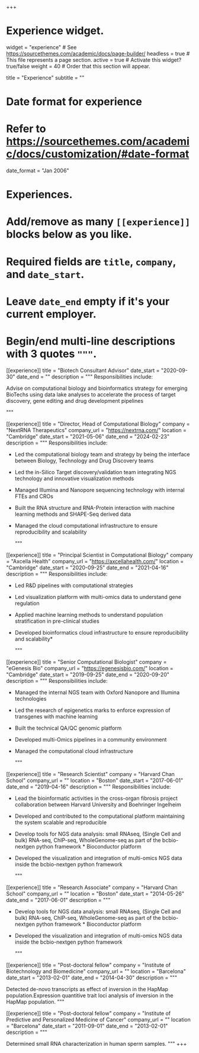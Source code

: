 +++
# Experience widget.
widget = "experience"  # See https://sourcethemes.com/academic/docs/page-builder/
headless = true  # This file represents a page section.
active = true  # Activate this widget? true/false
weight = 40  # Order that this section will appear.

title = "Experience"
subtitle = ""

# Date format for experience
#   Refer to https://sourcethemes.com/academic/docs/customization/#date-format
date_format = "Jan 2006"

# Experiences.
#   Add/remove as many `[[experience]]` blocks below as you like.
#   Required fields are `title`, `company`, and `date_start`.
#   Leave `date_end` empty if it's your current employer.
#   Begin/end multi-line descriptions with 3 quotes `"""`.

[[experience]]
title = "Biotech Consultant Advisor"
  date_start = "2020-09-30"
  date_end = ""
  description = """
  Responsibilities include:

Advise on computational biology and bioinformatics strategy for emerging BioTechs using data lake analyses to accelerate the process of target discovery, gene editing and drug development pipelines

"""

[[experience]]
  title = "Director, Head of Computational Biology"
  company = "NextRNA Therapeutics"
  company_url = "https://nextrna.com/"
  location = "Cambridge"
  date_start = "2021-05-06"
  date_end = "2024-02-23"
  description = """
  Responsibilities include:

* Led the computational biology team and strategy by being the interface between Biology, Technology and Drug Discovery teams
* Led the in-Silico Target discovery/validation team integrating NGS technology and innovative visualization methods
* Managed Illumina and Nanopore sequencing technology with internal FTEs and CROs
* Built the RNA structure and RNA-Protein interaction with machine learning methods and SHAPE-Seq derived data
* Managed the cloud computational infrastructure to ensure reproducibility and scalability
  
  """

[[experience]]
  title = "Principal Scientist in Computational Biology"
  company = "Axcella Health"
  company_url = "https://axcellahealth.com/"
  location = "Cambridge"
  date_start = "2020-09-25"
  date_end = "2021-04-16"
  description = """
  Responsibilities include:

* Led R&D pipelines with computational strategies
* Led visualization platform with multi-omics data to understand gene regulation
* Applied machine learning methods to understand population stratification in pre-clinical studies
* Developed bioinformatics cloud infrastructure to ensure reproducibility and scalability* 

  """
 
[[experience]]
  title = "Senior Computational Biologist"
  company = "eGenesis Bio"
  company_url = "https://egenesisbio.com/"
  location = "Cambridge"
  date_start = "2019-09-25"
  date_end = "2020-09-20"
  description = """
  Responsibilities include:

* Managed the internal NGS team with Oxford Nanopore and Illumina technologies
* Led the research of epigenetics marks to enforce expression of transgenes with machine learning
* Built the technical QA/QC genomic platform
* Developed multi-Omics pipelines in a community environment
* Managed the computational cloud infrastructure

  """

[[experience]]
  title = "Research Scientist"
  company = "Harvard Chan School"
  company_url = ""
  location = "Boston"
  date_start = "2017-06-01"
  date_end = "2019-04-16"
  description = """
  Responsibilities include:

* Lead the bioinformatic activities in the cross-organ fibrosis project collaboration between Harvard University and Boehringer Ingelheim
* Developed and contributed to the computational platform maintaining the system scalable and reproducible
* Develop tools for NGS data analysis: small RNAseq, (Single Cell and bulk) RNA-seq, ChIP-seq, WholeGenome-seq as part of the bcbio-nextgen python framework *  Bioconductor platform
* Developed the visualization and integration of multi-omics NGS data inside the bcbio-nextgen python framework

  """

[[experience]]
  title = "Research Associate"
  company = "Harvard Chan School"
  company_url = ""
  location = "Boston"
  date_start = "2014-05-26"
  date_end = "2017-06-01"
  description = """
  
* Develop tools for NGS data analysis: small RNAseq, (Single Cell and bulk) RNA-seq, ChIP-seq, WholeGenome-seq as part of the bcbio-nextgen python framework *  Bioconductor platform
* Developed the visualization and integration of multi-omics NGS data inside the bcbio-nextgen python framework

  """

[[experience]]
  title = "Post-doctoral fellow"
  company = "Institute of Biotechnology and Biomedicine"
  company_url = ""
  location = "Barcelona"
  date_start = "2013-02-01"
  date_end = "2014-04-30"
  description = """
  
  Detected de-novo transcripts as effect of inversion in the HapMap population.Expression quantitive trait loci analysis of inversion in the HapMap population.
  """

[[experience]]
  title = "Post-doctoral fellow"
  company = "Institute of Predictive and Personalized Medicine of Cancer"
  company_url = ""
  location = "Barcelona"
  date_start = "2011-09-01"
  date_end = "2013-02-01"
  description = """
  
  Determined small RNA characterization in human sperm samples.
  """
+++
